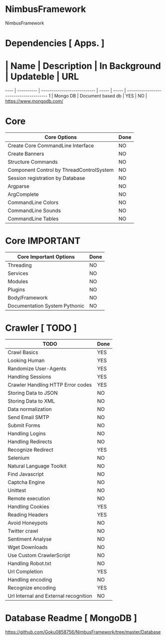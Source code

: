 # NimbusFramework

NimbusFramework

# Dependencies [ Apps. ]

# | Name | Description | In Background | Updateble | URL
---- | ---------- | --------------------------- | ----- | ----- | --------------------------------------
1 | Mongo DB | Document based db | YES | NO | https://www.mongodb.com/


# Core

Core Options | Done
----------------------- | ----------
Create Core CommandLine Interface | NO
Create Banners | NO
Structure Commands | NO
Component Control by ThreadControlSystem | NO
Session registration by Database | NO
Argparse | NO
ArgComplete | NO
CommandLine Colors | NO
CommandLine Sounds | NO
CommandLine Tables | NO


# Core IMPORTANT

Core Important Options | Done
-------------------------- | ----------
Threading | NO
Services | NO
Modules | NO
Plugins | NO
Body/Framework | NO
Documentation System Pythonic | NO


# Crawler [ TODO ]

TODO | Done
----------------------- | ----------
Crawl Basics | YES
Looking Human | YES
Randomize User-Agents | YES
Handling Sessions | YES
Crawler Handling HTTP Error codes | YES
Storing Data to JSON | NO
Storing Data to XML | NO
Data normalization | NO
Send Email SMTP | NO
Submit Forms | NO
Handling Logins | NO
Handling Redirects | NO
Recognize Redirect | YES
Selenium | NO
Natural Language Toolkit | NO
Find Javascript | NO
Captcha Engine | NO
Unittest | NO
Remote execution | NO
Handling Cookies | YES
Reading Headers | YES
Avoid Honeypots | NO
Twitter crawl | NO
Sentiment Analyse | NO
Wget Downloads | NO
Use Custom CrawlerScript | NO
Handling Robot.txt | NO
Url Completion | YES
Handling encoding | NO
Recognize encoding | YES
Url Internal and External recognition | NO

# Database Readme [ MongoDB ]

https://github.com/Goku0858756/NimbusFramework/tree/master/Database

